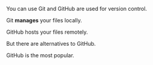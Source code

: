 You can use Git and GitHub are used for version control. 

Git **manages** your files locally. 

GitHub hosts your files remotely. 

But there are alternatives to GitHub.

GitHub is the most popular. 
